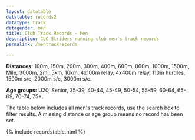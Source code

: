 ```yaml
---
layout: datatable
datatable: records2
datatype: track
datagender: men
title: Club Track Records - Men
description: CLC Striders running club men's track records
permalink: /mentrackrecords

---
```


**Distances:** 100m, 150m, 200m, 300m, 400m, 600m, 800m, 1000m, 1500m, Mile, 3000m, 2mi, 5km, 10km, 4x100m relay, 4x400m relay, 110m hurdles, 1500m s/c, 2000m s/c, 3000m s/c.

**Age groups:** U20, Senior, 35-39, 40-44, 45-49, 50-54, 55-59, 60-64, 65-69, 70-74, 75+.

The table below includes all men's track records, use the search box to filter results. A missing distance or age group means no record has been set.

{% include recordstable.html %}
